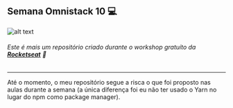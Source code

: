 ## **Semana Omnistack 10** 💻
![alt text](https://i.imgur.com/RREh3Fp.png)

###### Este é mais um repositório criado durante o workshop gratuíto da **[Rocketseat](https://rocketseat.com.br)** 🚀

---

Até o momento, o meu repositório segue a risca o que foi proposto nas aulas durante a semana (a única diferença foi eu não ter usado o Yarn no lugar do npm como package manager).
